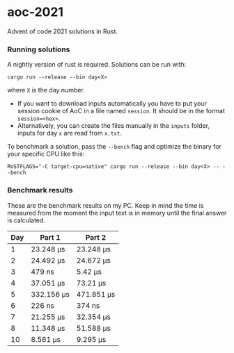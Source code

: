 # aoc-2021
Advent of code 2021 solutions in Rust.

### Running solutions
A nightly version of rust is required. Solutions can be run with:
```
cargo run --release --bin day<X>
```
where `X` is the day number.

- If you want to download inputs automatically you have to put your session cookie of AoC in a file named `session`. It should be in the format `session=<hex>`.
- Alternatively, you can create the files manually in the `inputs` folder, inputs for day `x` are read from `x.txt`.

To benchmark a solution, pass the `--bench` flag and optimize the binary for your specific CPU like this:
```
RUSTFLAGS="-C target-cpu=native" cargo run --release --bin day<X> -- --bench
```

### Benchmark results
These are the benchmark results on my PC. Keep in mind the time is measured from the moment the input text is in memory until the final answer is calculated.

| Day | Part 1     | Part 2     |
|-----|------------|------------|
| 1   | 23.248 µs  | 23.248 µs  |
| 2   | 24.492 µs  | 24.672 µs  |
| 3   | 479 ns     | 5.42 µs    |
| 4   | 37.051 µs  | 73.21 µs   |
| 5   | 332.156 µs | 471.851 µs |
| 6   | 226 ns     | 374 ns     |
| 7   | 21.255 µs  | 32.354 µs  |
| 8   | 11.348 µs  | 51.588 µs  |
| 10  | 8.561 µs   | 9.295 µs   |
